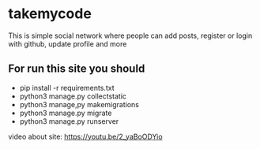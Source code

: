 # takemycode
This is simple social network where people can add posts, register or login with github, update profile and more 

## For run this site you should 

* pip install -r requirements.txt
* python3 manage.py collectstatic
* python3 manage,py makemigrations
* python3 manage.py migrate
* python3 manage.py runserver

video about site: https://youtu.be/2_yaBoODYio
